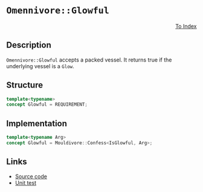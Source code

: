 <!-- Copyright 2024 Feng Mofan
SPDX-License-Identifier: Apache-2.0 -->

# `Omennivore::Glowful`

<p style='text-align: right;'><a href="../../concepts.md#omennivore-glowful">To Index</a></p>

## Description

`Omennivore::Glowful` accepts a packed vessel.
It returns true if the underlying vessel is a `Glow`.

## Structure

```C++
template<typename>
concept Glowful = REQUIREMENT;
```

## Implementation

```C++
template<typename Arg>
concept Glowful = Mouldivore::Confess<IsGlowful, Arg>;
```

## Links

- [Source code](../../../../conceptrodon/omennivore/concepts/glowful.hpp)
- [Unit test](../../../../tests/unit/concepts/omennivore/glowful.test.hpp)
